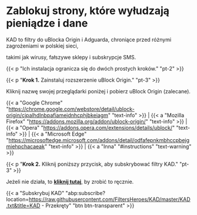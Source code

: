 # Zablokuj strony, które wyłudzają pieniądze i dane
KAD to filtry do uBlocka Origin i Adguarda, chroniące przed różnymi zagrożeniami w polskiej sieci,

takimi jak wirusy, fałszywe sklepy i subskrypcje SMS.

{{< p "Ich instalacja ogranicza się do dwóch prostych kroków." "pt-2" >}}

{{< p "**Krok 1.** Zainstaluj rozszerzenie uBlock Origin." "pt-3" >}}

Kliknij nazwę swojej przeglądarki poniżej i pobierz uBlock Origin (zalecane).

{{< a "Google Chrome" "https://chrome.google.com/webstore/detail/ublock-origin/cjpalhdlnbpafiamejdnhcphjbkeiagm" "text-info" >}} |
{{< a "Mozilla Firefox" "https://addons.mozilla.org/addon/ublock-origin/" "text-info" >}} |
{{< a "Opera" "https://addons.opera.com/extensions/details/ublock/" "text-info" >}} |
{{< a "Microsoft Edge" "https://microsoftedge.microsoft.com/addons/detail/odfafepnkmbhccpbejgmiehpchacaeak" "text-info" >}} |
{{< a "Inna" "#instructions" "text-warning" >}}

{{< p "**Krok 2.** Kliknij poniższy przycisk, aby subskrybować filtry KAD." "pt-3" >}}

Jeżeli nie działa, to [**kliknij tutaj**]( https://github.com/FiltersHeroes/KAD/wiki/Instalacja-manualna), by zrobić to ręcznie.

{{< a "Subskrybuj KAD" "abp:subscribe?location=https://raw.githubusercontent.com/FiltersHeroes/KAD/master/KAD.txt&title=KAD - Przekręty" "btn btn-transparent" >}}
